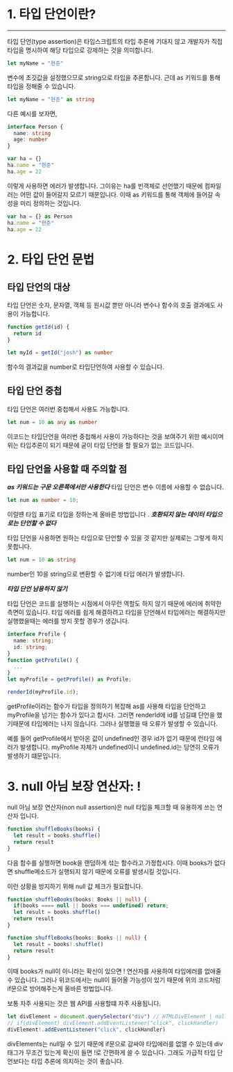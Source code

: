 # 1. 타입 단언이란?

<hr >
타입 단언(type assertion)은 타입스크립트의 타입 추론에 기대지 않고 개발자가 직접 타입을 명시하여 해당 타입으로 강제하는 것을 의미합니다.

```typescript
let myName = "현준"
```

변수에 초깃값을 설정했으므로 string으로 타입을 추론합니다. 근데 as 키워드를 통해 타입을 정해줄 수 있습니다.

```typescript
let myName = "현준" as string
```

다른 예시를 보자면,

```typescript
interface Person {
  name: string
  age: number
}

var ha = {}
ha.name = "현준"
ha.age = 22
```

이렇게 사용하면 에러가 발생합니다. 그이유는 ha를 빈객체로 선언했기 때문에 컴파일러는 어떤 값이 들어갈지 모르기 때문입니다.
이때 as 키워드를 통해 객체에 들어갈 속성을 미리 정의하는 것입니다.

```typescript
var ha = {} as Person
ha.name = "현준"
ha.age = 22
```

# 2. 타입 단언 문법

## 타입 단언의 대상

타입 단언은 숫자, 문자열, 객체 등 원시값 뿐만 아니라 변수나 함수의 호출 결과에도 사용이 가능합니다.

```typescript
function getId(id) {
  return id
}

let myId = getId("josh") as number
```

함수의 결과값을 number로 타입단언하여 사용할 수 있습니다.

## 타입 단언 중첩

타입 단언은 여러번 중첩해서 사용도 가능합니다.

```typescript
let num = 10 as any as number
```

이코드는 타입단언을 여러번 중첩해서 사용이 가능하다는 것을 보여주기 위한 예시이며 위는 타입추론이 되기 때문에 굳이 타입 단언을 할 필요가 없는 코드입니다.

## 타입 단언을 사용할 때 주의할 점

**_as 키워드는 구문 오른쪽에서만 사용한다_**
타입 단언은 변수 이름에 사용할 수 없습니다.

```typescript
let num as number = 10;
```

이럴떈 타입 표기로 타입을 정하는게 올바른 방법입니다
.
**_호환되지 않는 데이터 타입으로는 단언할 수 없다_**

타입 단언을 사용하면 원하는 타입으로 단언할 수 있을 것 같지만 실제로는 그렇게 하지 못합니다.

```typescript
let num = 10 as string
```

number인 10을 string으로 변환할 수 없기에 타입 에러가 발생합니다.

**_타입 단언 남용하지 않기_**

타입 단언은 코드를 실행하는 시점에서 아무런 역할도 하지 않기 때문에 에러에 취약한 측면이 있습니다.
타입 에러를 쉽게 해결하려고 타입을 단언해서 타입에러는 해결하지만 실행했을때는 에러를 방지 못할 경우가 생깁니다.

```typescript
interface Profile {
  name: string;
  id: string;
}
function getProfile() {
  ...
}
let myProfile = getProfile() as Profile;

renderId(myProfile.id);
```

getProfile이라는 함수가 타입을 정의하기 복잡해 as를 사용해 타입을 단언하고 myProfile을 넘기는 함수가 있다고 합시다.
그러면 renderId에 id를 넘길떄 단언을 했기때문에 타입에러는 나지 않습니다. 그러나 실행했을 때 오류가 발생할 수 있습니다.

예를 들어 getProfile에서 받아온 값이 undefined인 경우 id가 없기 때문에 런타임 에러가 발생합니다.
myProfile 자체가 undefined이니 undefined.id는 당연히 오류가 발생하기 떄문입니다.

# 3. null 아님 보장 연산자: !

null 아님 보장 연산자(non null assertion)은 null 타입을 체크할 때 유용하게 쓰는 연산자 입니다.

```typescript
function shuffleBooks(books) {
  let result = books.shuffle()
  return result
}
```

다음 함수를 실행하면 book을 랜덤하게 섞는 함수라고 가정합시다.
이때 books가 없다면 shuffle메소드가 실행되지 않기 때문에 오류를 발생시킬 것입니다.

이런 상황을 방지하기 위해 null 값 체크가 필요합니다.

```typescript
function shuffleBooks(books: Books || null) {
  if(books ==== null || books === undefined) return;
  let result = books.shuffle()
  return result
}
```

```typescript
function shuffleBooks(books: Books || null) {
  let result = books!.shuffle()
  return result
}
```

이때 books가 null이 아니라는 확신이 있으면 ! 연산자를 사용하여 타입에러를 없애줄 수 있습니다.
그러나 위코드에서는 null이 들어올 가능성이 있기 때문에 위의 코드처럼 if문으로 방어해주는게 올바른 방법입니다.

보통 자주 사용되는 것은 웹 API를 사용할떄 자주 사용됩니다.

```typescript
let divElement = document.querySelector("div") // HTMLDivElement | null
// if(divElement) divElement.addEventListener("click", clickHandler)
divElement!.addEventListener("click", clickHandler)
```

divElements는 null일 수 있기 때문에 if문으로 감싸야 타입에러를 없앨 수 있는데 div태그가 무조건 있는게 확신이 들면 !로 간편하게 쓸 수 있습니다.
그래도 가급적 타입 단언보다는 타입 추론에 의지하는 것이 좋습니다.
